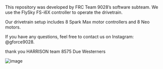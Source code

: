 This repository was developed by FRC Team 9028’s software subteam. We use the FlySky FS-i6X controller to operate the drivetrain.

Our drivetrain setup includes 8 Spark Max motor controllers and 8 Neo motors.

If you have any questions, feel free to contact us on Instagram: @gforce9028.

thank you HARRISON team 8575  Due Westerners


![image](https://github.com/user-attachments/assets/8cc3a214-3466-4942-87b7-75d3203fd6e0)
